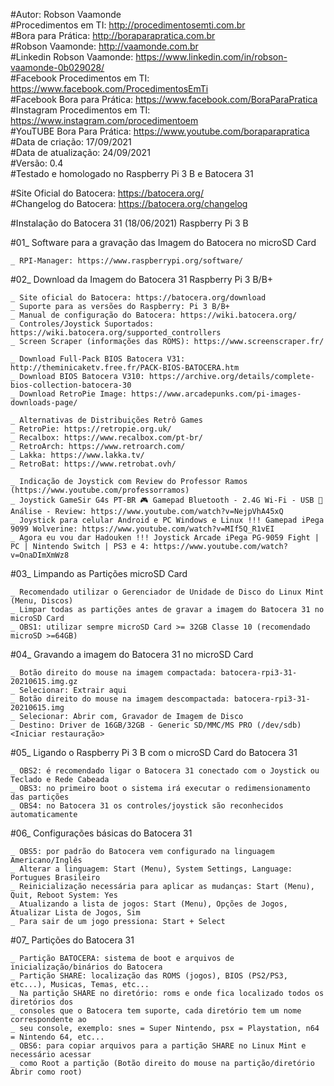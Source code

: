 #Autor: Robson Vaamonde<br>
#Procedimentos em TI: http://procedimentosemti.com.br<br>
#Bora para Prática: http://boraparapratica.com.br<br>
#Robson Vaamonde: http://vaamonde.com.br<br>
#Linkedin Robson Vaamonde: https://www.linkedin.com/in/robson-vaamonde-0b029028/<br>
#Facebook Procedimentos em TI: https://www.facebook.com/ProcedimentosEmTi<br>
#Facebook Bora para Prática: https://www.facebook.com/BoraParaPratica<br>
#Instagram Procedimentos em TI: https://www.instagram.com/procedimentoem<br>
#YouTUBE Bora Para Prática: https://www.youtube.com/boraparapratica<br>
#Data de criação: 17/09/2021<br>
#Data de atualização: 24/09/2021<br>
#Versão: 0.4<br>
#Testado e homologado no Raspberry Pi 3 B e Batocera 31

#Site Oficial do Batocera: https://batocera.org/<br>
#Changelog do Batocera: https://batocera.org/changelog

#Instalação do Batocera 31 (18/06/2021) Raspberry Pi 3 B

#01_ Software para a gravação das Imagem do Batocera no microSD Card<br>

	_ RPI-Manager: https://www.raspberrypi.org/software/

#02_ Download da Imagem do Batocera 31 Raspberry Pi 3 B/B+
		
	_ Site oficial do Batocera: https://batocera.org/download
	_ Suporte para as versões do Raspberry: Pi 3 B/B+
	_ Manual de configuração do Batocera: https://wiki.batocera.org/
	_ Controles/Joystick Suportados: https://wiki.batocera.org/supported_controllers
	_ Screen Scraper (informações das ROMS): https://www.screenscraper.fr/

	_ Download Full-Pack BIOS Batocera V31: http://theminicaketv.free.fr/PACK-BIOS-BATOCERA.htm
	_ Download BIOS Batocera V310: https://archive.org/details/complete-bios-collection-batocera-30 
	_ Download RetroPie Image: https://www.arcadepunks.com/pi-images-downloads-page/

	_ Alternativas de Distribuições Retrô Games
	_ RetroPie: https://retropie.org.uk/
	_ Recalbox: https://www.recalbox.com/pt-br/
	_ RetroArch: https://www.retroarch.com/
	_ Lakka: https://www.lakka.tv/
	_ RetroBat: https://www.retrobat.ovh/

	_ Indicação de Joystick com Review do Professor Ramos (https://www.youtube.com/professorramos)
	_ Joystick GameSir G4s PT-BR 🎮 Gamepad Bluetooth - 2.4G Wi-Fi - USB 🌟Análise - Review: https://www.youtube.com/watch?v=NejpVhA45xQ
	_ Joystick para celular Android e PC Windows e Linux !!! Gamepad iPega 9099 Wolverine: https://www.youtube.com/watch?v=MIf5Q_R1vEI
	_ Agora eu vou dar Hadouken !!! Joystick Arcade iPega PG-9059 Fight | PC | Nintendo Switch | PS3 e 4: https://www.youtube.com/watch?v=OnaDImXmWz8

#03_ Limpando as Partições microSD Card

	_ Recomendado utilizar o Gerenciador de Unidade de Disco do Linux Mint (Menu, Discos)
	_ Limpar todas as partições antes de gravar a imagem do Batocera 31 no microSD Card
	_ OBS1: utilizar sempre microSD Card >= 32GB Classe 10 (recomendado microSD >=64GB)

#04_ Gravando a imagem do Batocera 31 no microSD Card

	_ Botão direito do mouse na imagem compactada: batocera-rpi3-31-20210615.img.gz
	_ Selecionar: Extrair aqui
	_ Botão direito do mouse na imagem descompactada: batocera-rpi3-31-20210615.img
	_ Selecionar: Abrir com, Gravador de Imagem de Disco
	_ Destino: Driver de 16GB/32GB - Generic SD/MMC/MS PRO (/dev/sdb) <Iniciar restauração>

#05_ Ligando o Raspberry Pi 3 B com o microSD Card do Batocera 31
	
	_ OBS2: é recomendado ligar o Batocera 31 conectado com o Joystick ou Teclado e Rede Cabeada
	_ OBS3: no primeiro boot o sistema irá executar o redimensionamento das partições
	_ OBS4: no Batocera 31 os controles/joystick são reconhecidos automaticamente

#06_ Configurações básicas do Batocera 31

	_ OBS5: por padrão do Batocera vem configurado na linguagem Americano/Inglês
	_ Alterar a linguagem: Start (Menu), System Settings, Language: Portugues Brasileiro
	_ Reinicialização necessária para aplicar as mudanças: Start (Menu), Quit, Reboot System: Yes
	_ Atualizando a lista de jogos: Start (Menu), Opções de Jogos, Atualizar Lista de Jogos, Sim
	_ Para sair de um jogo pressiona: Start + Select

#07_ Partições do Batocera 31

	_ Partição BATOCERA: sistema de boot e arquivos de inicialização/binários do Batocera
	_ Partição SHARE: localização das ROMS (jogos), BIOS (PS2/PS3, etc...), Musicas, Temas, etc...
	_ Na partição SHARE no diretório: roms e onde fica localizado todos os diretórios dos
	_ consoles que o Batocera tem suporte, cada diretório tem um nome correspondente ao
	_ seu console, exemplo: snes = Super Nintendo, psx = Playstation, n64 = Nintendo 64, etc...
	_ OBS6: para copiar arquivos para a partição SHARE no Linux Mint e necessário acessar
	_ como Root a partição (Botão direito do mouse na partição/diretório Abrir como root)